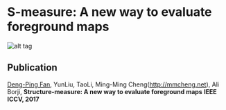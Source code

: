 # S-measure: A new way to evaluate foreground maps

![alt tag](http://dpfan.net/wp-content/uploads/2017/07/S-measure.png)

## Publication
[Deng-Ping Fan](http://dpfan.net), YunLiu, TaoLi, Ming-Ming Cheng(http://mmcheng.net), Ali Borji,
**Structure-measure: A new way to evaluate foreground maps**  **IEEE ICCV, 2017** 
